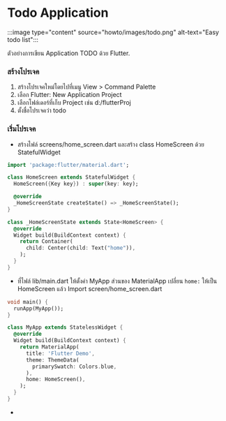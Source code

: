 # Todo Application

:::image type="content" source="howto/images/todo.png" alt-text="Easy todo list":::

ตัวอย่างการเขียน Application TODO ด้วย Flutter.
### สร้างโปรเจค

1. สร้างโปรเจคใหม่โดยไปที่เมนู View > Command Palette
2. เลือก Flutter: New Application Project
3. เลือกโฟล์เดอร์ที่เก็บ Project เช่น d:/flutterProj
4. ตั้งชื่อโปรเจคว่า todo

### เริ่มโปรเจค

- สร้างไฟล์ screens/home_screen.dart และสร้าง class HomeScreen ด้วย StatefulWidget

```dart
import 'package:flutter/material.dart';

class HomeScreen extends StatefulWidget {
  HomeScreen({Key key}) : super(key: key);

  @override
  _HomeScreenState createState() => _HomeScreenState();
}

class _HomeScreenState extends State<HomeScreen> {
  @override
  Widget build(BuildContext context) {
    return Container(
      child: Center(child: Text("home")),
    );
  }
}
```

- ที่ไฟล์ lib/main.dart ให้ตั้งค่า MyApp ส่วนของ MaterialApp เปลี่ยน ```home:``` ให้เป็น  HomeScreen แล้ว Import screen/home_screen.dart

```dart
void main() {
  runApp(MyApp());
}

class MyApp extends StatelessWidget {
  @override
  Widget build(BuildContext context) {
    return MaterialApp(
      title: 'Flutter Demo',
      theme: ThemeData(
        primarySwatch: Colors.blue,
      ),
      home: HomeScreen(),
    );
  }
}
```
-
